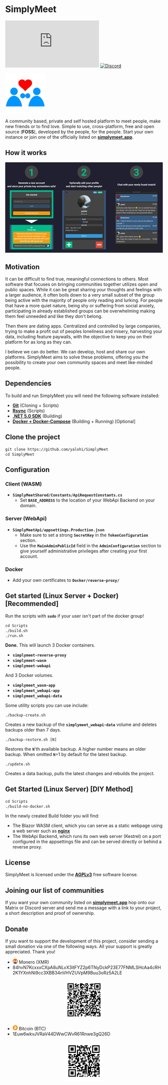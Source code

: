 # SimplyMeet

[![Matrix](https://img.shields.io/matrix/simplymeet:matrix.org?style=flat-square&label=Matrix&logo=matrix&color=008080)](https://matrix.to/#/#simplymeet:matrix.org)
[![Discord](https://img.shields.io/discord/900761531308982332?style=flat-square&label=Discord&logo=discord&color=7289DA)](https://discord.gg/bn5f6hryEG)

![SimplyMeet](SimplyMeet.png)

A community based, private and self hosted platform to meet people, make new friends or to find love. Simple to use, cross-platform, free and open source (**FOSS**), developed by the people, for the people. Start your own instance or join one of the officially listed on [**simplymeet.app**](https://simplymeet.app/).

## How it works
![Showcase](Showcase.png)

## Motivation
It can be difficult to find true, meaningful connections to others. Most software that focuses on bringing communities together utilizes open and public spaces. While it can be great sharing your thoughts and feelings with a larger audience, it often boils down to a very small subset of the group being active with the majority of people only reading and lurking. For people that have a more quiet nature, being shy or suffering from social anxiety, participating in already established groups can be overwhelming making them feel unneeded and like they don't belong.

Then there are dating apps. Centralized and controlled by large companies, trying to make a profit out of peoples loneliness and misery, harvesting your data, including feature paywalls, with the objective to keep you on their platform for as long as they can.

I believe we can do better. We can develop, host and share our own platforms. SimplyMeet aims to solve these problems, offering you the possibility to create your own community spaces and meet like-minded people.

## Dependencies
To build and run SimplyMeet you will need the following software installed:
* [**Git**](https://git-scm.com/) (Cloning + Scripts)
* [**Rsync**](https://rsync.samba.org/) (Scripts)
* [**.NET 5.0 SDK**](https://dotnet.microsoft.com/download/dotnet/5.0) (Building)
* [**Docker + Docker-Compose**](https://www.docker.com/) (Building + Running) [Optional]

## Clone the project
```
git clone https://github.com/yalohi/SimplyMeet
cd SimplyMeet
```

## Configuration
### Client (WASM)
* **`SimplyMeetShared/Constants/ApiRequestConstants.cs`**
  * Set **`BASE_ADDRESS`** to the location of your WebApi Backend on your domain.

### Server (WebApi)
* **`SimplyMeetApi/appsettings.Production.json`**
  * Make sure to set a strong **`SecretKey`** in the **`TokenConfiguration`** section.
  * Use the **`MainAdminPublicId`** field in the **`AdminConfiguration`** section to give yourself administrative privileges after creating your first account.

### Docker
* Add your own certificates to **`Docker/reverse-proxy/`**

## Get started (Linux Server + Docker) [Recommended]

Run the scripts with **`sudo`** if your user isn't part of the docker group!

```
cd Scripts
./build.sh
./run.sh
```

**Done.** This will launch 3 Docker containers.
* **`simplymeet-reverse-proxy`**
* **`simplymeet-wasm`**
* **`simplymeet-webapi`**

And 3 Docker volumes.
* **`simplymeet_wasm-app`**
* **`simplymeet_webapi-app`**
* **`simplymeet_webapi-data`**

Some utility scripts you can use include:

```
./backup-create.sh
```

Creates a new backup of the **`simplymeet_webapi-data`** volume and deletes backups older than 7 days.

```
./backup-restore.sh [N]
```

Restores the **`N`**'th available backup. A higher number means an older backup. When omitted **`N`**=1 by default for the latest backup.

```
./update.sh
```

Creates a data backup, pulls the latest changes and rebuilds the project.

## Get Started (Linux Server) [DIY Method]
```
cd Scripts
./build-no-docker.sh
```

In the newly created Build folder you will find:
* The Blazor WASM client, which you can serve as a static webpage using a web server such as [**nginx**](https://nginx.com/)
* The WebApi Backend, which runs its own web server (Kestrel) on a port configured in the appsettings file and can be served directly or behind a reverse proxy.

## License
SimplyMeet is licensed under the [**AGPLv3**](LICENSE) free software license.

## Joining our list of communities
If you want your own community listed on [**simplymeet.app**](https://simplymeet.app/) hop onto our Matrix or Discord server and send me a message with a link to your project, a short description and proof of ownership.

## Donate
If you want to support the development of this project, consider sending a small donation via one of the following ways. All your support is greatly appreciated. Thank you!

* <img src="./SimplyMeetWasm/wwwroot/img/xmr.svg" width="16" /> Monero (XMR)
* 84hvN7KcxxxCXpA8uNLvX3itFYZ2p6TNyDckP23E77FNMLSHcAa4cRH2K1YXnhNi9cc3XBB34nVHVZUVpM9Buu3oRz5A2LE

<div style="text-align: center;">
	<img src="./SimplyMeetWasm/wwwroot/img/xmr-qr.png" width="128" />
</div>

* <img src="./SimplyMeetWasm/wwwroot/img/btc.svg" width="16" /> Bitcoin (BTC)
* 1Euw6wkvJVRaV44DWwCWvR61Rnwe3gQ26D

<div style="text-align: center;">
	<img src="./SimplyMeetWasm/wwwroot/img/btc-qr.png" width="128" />
</div>